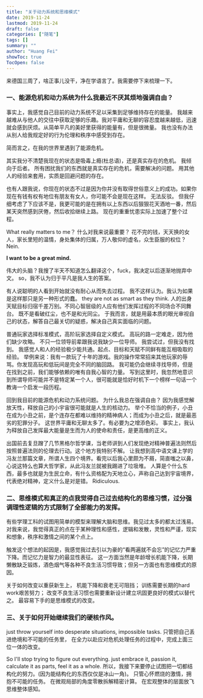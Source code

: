 ```yaml
---
title: "关于动力系统和思维模式"
date: 2019-11-24
lastmod: 2019-11-24
draft: false
categories: ["随笔"]
tags: []
summary: ""
author: "Huang Fei"
showToc: true
TocOpen: false
---
```


来德国三周了，啥正事儿没干，净在学语言了。我需要停下来梳理一下。

### **一、能源危机和动力系统**为什么我最近不厌其烦地强调自由？
事实上，我感觉自己目前的动力系统不足以采集到足够维持存在的能量。
我越来越难从与他人的交往中获取足够的乐趣。我对平庸和无聊的容忍度越来越低，迅速就会感到厌烦。从简单平凡的美好里获得的能量有，但是很微量。
我也没有办法从别人给我规定好的行为伦理和秩序中感受到存在。

简而言之，在我的世界里遇到了能源危机。

其实我分不清楚我现在的状态是吸毒上瘾(杜总语)，还是真实存在的危机。
我倾向于后者。
所有困扰我们的东西就是真实存在的危机，需要解决的问题。
用其他人的经验来套用，实质是回避问题的存在。

也有人跟我说，你现在的状态不过是因为你并没有取得世俗意义上的成功。如果你现在有钱有权有地位有朋友有女人，你可能不会是现在这样。
无法反驳。
但我仔细考虑了下应该不是，我更可能的是在拥有以上东西以后狠狠花天酒地一番，然后某天突然感到厌倦，然后收拾继续上路。
现在的重重忧患实际上加速了整个过程。

What really matters to me？
什么对我来说最重要？
花不完的钱，天天换的女人，家长里短的温情，身处集体的归属，万人敬仰的虚名，众生臣服的权位？
Nein.

**I want to be a great mind.**

伟大的头脑？我搜了半天不知道怎么翻译这个，fuck，我决定以后逐渐地抛弃中文。
so，我不认为归于平凡是我人生的答案。

有人说聪明的人看到开始就没有耐心从而失去过程。
我不这样认为。我认为如果是这样那只是另一种形式的蠢。
they are not as smart as they think.
人的出身天赋目标归宿千差万别。不同心智层级的人应有他们发挥过程的不同场合不同舞台。
既不是看破红尘，也不是和光同尘。
于我而言，就是用最本质的眼光审视自己的状态，解答自己最关切的疑惑，解决自己真实面临的问题。

普通玩家选择标准模式，高阶玩家选择自定义模式。
高玩的路一定难走，因为他们缺少攻略。
不只一位领导前辈跟我说我缺少一位导师。
我尝试过，但我没有找到。
我感觉人和人的经验极少能共通。起点、目标和天赋不同鲜有能互相吸取的经验。
举例来说：我有一款玩了十年的游戏。我的操作常常招来其他玩家的辱骂。你发现高玩和低玩间是完全不同的脑回路。
我可能仍会继续寻找导师，但是在找到之前，我们能够依赖的唯有自我心智的力量。
写到这里时，我忽然地意识到所谓导师可能并不是特定某一个人，很可能就是恰好时机下一个榜样一句话一个教诲一个启发一段历程。

回到我目前的能源危机和动力系统问题。
为什么我总在强调自由？
因为我感觉解放天性，释放自己的小宇宙很可能就是人生的核动力。
举个不恰当的例子，小丑在成为小丑之前，是个连存在都难以维持的精神病人；而成为小丑之后，就是最恶劣的犯罪分子。
这世界平庸和无聊太多了。有必要为之增添色彩。
事实上，我认为释放自己发挥最大能量是生而为人的使命和责任，是更高维的正义。

出国前去复旦蹭了几节黑格尔哲学课，当老师讲到人们发现绝对精神普遍法则然后按照普遍法则的伦理去行动。这个地方我特别不解。
让我想到高中语文课上学的冯友兰那篇文章，所谓人生四个境界。看完以后我心里颇为不屑，简直嗤之以鼻，心说这特么也算大哲学家，从此冯友兰就被我踢进了垃圾堆。
人算是个什么东西，最多也就是为生民立命，有什么资格配为天地立心，声称自己达到宇宙境界，代表绝对精神，定义什么是对是错。
Ridiculous.

### **二、思维模式和真正的点**我觉得自己过去结构化的思维习惯，过分强调理性逻辑的方式限制了全部能力的发挥。

有些学理工科的试图用简单的模型来理解大脑和思维。我见过太多的都太过浅易。
对我来说，我觉得真正的点在于某种理性和感性，逻辑和发散，灵性和严谨，现实和想象，秩序和激情之间的某个点上。

触发这个想法的起因是，我感觉我过去引以为豪的“看两遍就不会忘”的记忆力严重下降。而记忆力是智力的最显性表征。
这一方面当然是年龄增长机能下降，长期懒散缺乏锻炼，酒色烟气等各种不良生活习惯导致；但另一方面也有思维模式的原因。

关于如何改变以重获新生上，
机能下降和衰老无可阻挡；
训练需要长期的hard work艰苦努力；
改变不良生活习惯也需要重新设计建立巩固更良好的模式以替代之。
最容易下手的是思维模式的改变。

### **三、关于如何开始**继续我们的硬核作风。
just throw yourself into desperate situations, impossible tasks.
只管把自己丢进绝境和不可能的任务里，
在全力以赴应对危机处理任务的过程中，完成上面三位一体的改变。

So I'll stop trying to figure out everything.
just embrace it, passion it,
calculate it as parts,
feel it as a whole.
所以，我接下来要停止试图把一切都结构化的努力。(因为能结构化的东西仅仅是冰山一角)。
只管心怀燃烧的激情，拥抱不可能的任务。
在微观局部的角度零散拆解精密计算。
在宏观整体的层面放飞思维整体感知。